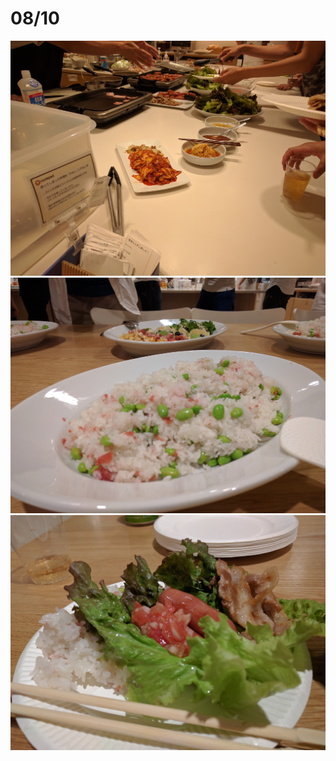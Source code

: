 08/10
======



![top-page](https://raw.githubusercontent.com/pocke/cookpad-summer-internship-2016-meshitero/master/0810/1.jpg)
![top-page](https://raw.githubusercontent.com/pocke/cookpad-summer-internship-2016-meshitero/master/0810/2.jpg)
![top-page](https://raw.githubusercontent.com/pocke/cookpad-summer-internship-2016-meshitero/master/0810/3.jpg)

